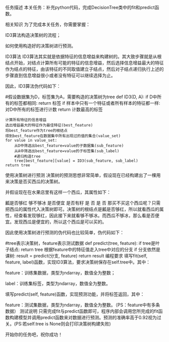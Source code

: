 任务描述
本关任务：补充python代码，完成DecisionTree类中的fit和predict函数。

相关知识
为了完成本关任务，你需要掌握：

ID3算法构造决策树的流程；

如何使用构造好的决策树进行预测。

ID3算法
ID3算法其实就是依据特征的信息增益来构建树的。其大致步骤就是从根结点开始，对结点计算所有可能的特征的信息增益，然后选择信息增益最大的特征作为结点的特征，由该特征的不同取值建立子结点，然后对子结点递归执行上述的步骤直到信息增益很小或者没有特征可以继续选择为止。

因此，ID3算法伪代码如下：

#假设数据集为D，标签集为A，需要构造的决策树为tree
def ID3(D, A):
    if D中所有的标签都相同:
        return 标签
    if 样本中只有一个特征或者所有样本的特征都一样:
        对D中所有的标签进行计数
        return 计数最高的标签

    计算所有特征的信息增益
    选出增益最大的特征作为最佳特征(best_feature)
    将best_feature作为tree的根结点
    得到best_feature在数据集中所有出现过的值的集合(value_set)
    for value in value_set:
        从D中筛选出best_feature=value的子数据集(sub_feature)
        从A中筛选出best_feature=value的子标签集(sub_label)
        #递归构造tree
        tree[best_feature][value] = ID3(sub_feature, sub_label)
    return tree
使用决策树进行预测
决策树的预测思想非常简单，假设现在已经构建出了一棵用来决策是否买西瓜的决策树。

并假设现在在水果店里有这样一个西瓜，其属性如下：

瓤是否够红	够不够冰	是否便宜	是否有籽
是	否	是	否
那买不买这个西瓜呢？只需把西瓜的属性代入决策树即可。决策树的根结点是瓤是否够红，所以就看西瓜的属性，经查看发现够红，因此接下来就看够不够冰。而西瓜不够冰，那么看是否便宜。发现西瓜是便宜的，所以这个西瓜是可以买的。

因此使用决策树进行预测的伪代码也比较简单，伪代码如下：

#tree表示决策树，feature表示测试数据
def predict(tree, feature):
    if tree是叶子结点:
        return tree
    根据feature中的特征值走入tree中对应的分支
    if 分支依然是课树:
        result = predict(分支, feature)
    return result
编程要求
填写fit(self, feature, label)函数，实现ID3算法，要求决策树保存在self.tree中。其中：

feature：训练集数据，类型为ndarray，数值全为整数；

label：训练集标签，类型为ndarray，数值全为整数。

填写predict(self, feature)函数，实现预测功能，并将标签返回，其中：

feature：测试集数据，类型为ndarray，数值全为整数。（PS：feature中有多条数据）
测试说明
只需完成fit与predict函数即可，程序内部会调用您所完成的fit函数构建模型并调用predict函数来对数据进行预测。预测的准确率高于0.92视为过关。(PS:若self.tree is None则会打印决策树构建失败)

开始你的任务吧，祝你成功！
